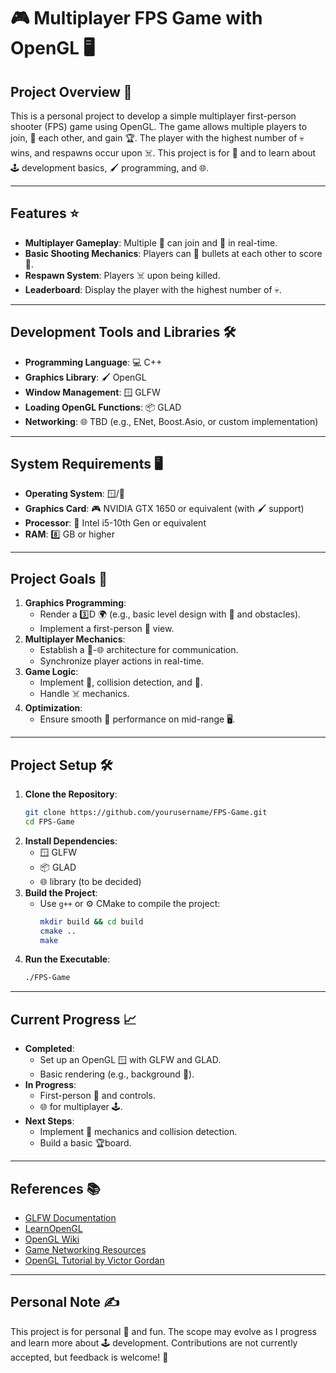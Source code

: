 # 🎮 Multiplayer FPS Game with OpenGL 🖥️

## Project Overview 📜
This is a personal project to develop a simple multiplayer first-person shooter (FPS) game using OpenGL. The game allows multiple players to join, 🔫 each other, and gain 🏆. The player with the highest number of 💀 wins, and respawns occur upon ☠️. This project is for 🎉 and to learn about 🕹️ development basics, 🖌️ programming, and 🌐.

---

## Features ⭐
- **Multiplayer Gameplay**: Multiple 👥 can join and 🏁 in real-time.
- **Basic Shooting Mechanics**: Players can 🔫 bullets at each other to score 🏅.
- **Respawn System**: Players ☠️ upon being killed.
- **Leaderboard**: Display the player with the highest number of 💀.

---

## Development Tools and Libraries 🛠️
- **Programming Language**: 💻 C++
- **Graphics Library**: 🖌️ OpenGL
- **Window Management**: 🪟 GLFW
- **Loading OpenGL Functions**: 📦 GLAD
- **Networking**: 🌐 TBD (e.g., ENet, Boost.Asio, or custom implementation)

---

## System Requirements 🖥️
- **Operating System**: 🪟/🐧
- **Graphics Card**: 🎮 NVIDIA GTX 1650 or equivalent (with 🖌️ support)
- **Processor**: 🧠 Intel i5-10th Gen or equivalent
- **RAM**: 8️⃣ GB or higher

---

## Project Goals 🎯
1. **Graphics Programming**:
   - Render a 3️⃣D 🌍 (e.g., basic level design with 🧱 and obstacles).
   - Implement a first-person 🎥 view.
2. **Multiplayer Mechanics**:
   - Establish a 👥-🌐 architecture for communication.
   - Synchronize player actions in real-time.
3. **Game Logic**:
   - Implement 🔫, collision detection, and 🏅.
   - Handle ☠️ mechanics.
4. **Optimization**:
   - Ensure smooth 🏃 performance on mid-range 🖥️.

---

## Project Setup 🛠️
1. **Clone the Repository**:
   ```bash
   git clone https://github.com/yourusername/FPS-Game.git
   cd FPS-Game
   ```
2. **Install Dependencies**:
   - 🪟 GLFW
   - 📦 GLAD
   - 🌐 library (to be decided)
3. **Build the Project**:
   - Use `g++` or ⚙️ CMake to compile the project:
     ```bash
     mkdir build && cd build
     cmake ..
     make
     ```
4. **Run the Executable**:
   ```bash
   ./FPS-Game
   ```

---

## Current Progress 📈
- **Completed**:
  - Set up an OpenGL 🪟 with GLFW and GLAD.
  - Basic rendering (e.g., background 🎨).
- **In Progress**:
  - First-person 🎥 and controls.
  - 🌐 for multiplayer 🕹️.
- **Next Steps**:
  - Implement 🔫 mechanics and collision detection.
  - Build a basic 🏆board.

---

## References 📚
- [GLFW Documentation](https://www.glfw.org/documentation.html)
- [LearnOpenGL](https://learnopengl.com/)
- [OpenGL Wiki](https://www.khronos.org/opengl/wiki/)
- [Game Networking Resources](https://gafferongames.com/)
- [OpenGL Tutorial by Victor Gordan](https://www.youtube.com/playlist?list=PLPaoO-vpZnumdcb4tZc4x5Q-v7CkrQ6M-)

---

## Personal Note ✍️
This project is for personal 🎉 and fun. The scope may evolve as I progress and learn more about 🕹️ development. Contributions are not currently accepted, but feedback is welcome! 🎉


